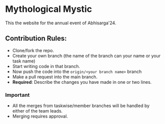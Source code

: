 # Mythological Mystic

This the website for the annual event of Abhisarga'24.

## Contribution Rules:

- Clone/fork the repo.
- Create your own branch (the name of the branch can your name or your task name)
- Start writing code in that branch.
- Now push the code into the `origin/<your branch name>` branch
- Make a pull request into the main branch.
- **Required**: Describe the changes you have made in one or two lines.

### Important

- All the merges from taskwise/member branches will be handled by either of the team leads.
- Merging requires approval.